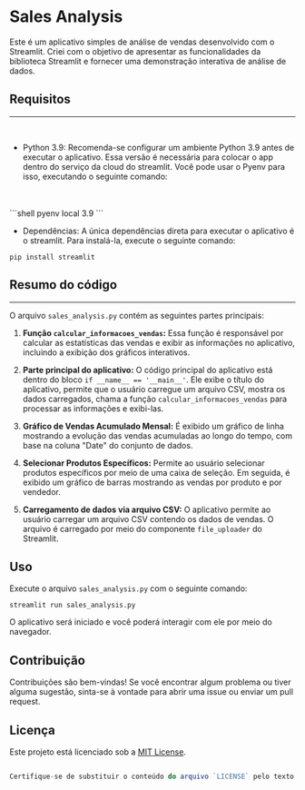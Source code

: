 # Sales Analysis

Este é um aplicativo simples de análise de vendas desenvolvido com o Streamlit. Criei com o objetivo de apresentar as funcionalidades da biblioteca Streamlit e fornecer uma demonstração interativa de análise de dados.

## Requisitos
----------------
<br>

- Python 3.9: Recomenda-se configurar um ambiente Python 3.9 antes de executar o aplicativo. Essa versão é necessária para colocar o app dentro do serviço da cloud do streamlit. Você pode usar o Pyenv para isso, executando o seguinte comando:
<br>
<br>
```shell
pyenv local 3.9
```

* Dependências: A única dependências direta para executar o aplicativo é o streamlit. Para instalá-la, execute o seguinte comando:
    
```shell
pip install streamlit
```
    

## Resumo do código
----------------


O arquivo `sales_analysis.py` contém as seguintes partes principais:

1. **Função `calcular_informacoes_vendas`:** Essa função é responsável por calcular as estatísticas das vendas e exibir as informações no aplicativo, incluindo a exibição dos gráficos interativos.
    
2. **Parte principal do aplicativo:** O código principal do aplicativo está dentro do bloco `if __name__ == '__main__'`. Ele exibe o título do aplicativo, permite que o usuário carregue um arquivo CSV, mostra os dados carregados, chama a função `calcular_informacoes_vendas` para processar as informações e exibi-las.
    
3. **Gráfico de Vendas Acumulado Mensal:** É exibido um gráfico de linha mostrando a evolução das vendas acumuladas ao longo do tempo, com base na coluna "Date" do conjunto de dados.
    
4. **Selecionar Produtos Específicos:** Permite ao usuário selecionar produtos específicos por meio de uma caixa de seleção. Em seguida, é exibido um gráfico de barras mostrando as vendas por produto e por vendedor.
    
5. **Carregamento de dados via arquivo CSV:** O aplicativo permite ao usuário carregar um arquivo CSV contendo os dados de vendas. O arquivo é carregado por meio do componente `file_uploader` do Streamlit.
    

Uso
---

Execute o arquivo `sales_analysis.py` com o seguinte comando:

```shell
streamlit run sales_analysis.py
```

O aplicativo será iniciado e você poderá interagir com ele por meio do navegador.

Contribuição
------------

Contribuições são bem-vindas! Se você encontrar algum problema ou tiver alguma sugestão, sinta-se à vontade para abrir uma issue ou enviar um pull request.

Licença
-------

Este projeto está licenciado sob a [MIT License](LICENSE).

```javascript

Certifique-se de substituir o conteúdo do arquivo `LICENSE` pelo texto adequado da licença que você deseja utilizar.
```